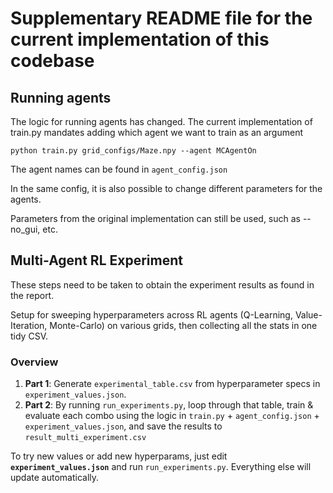 # Supplementary README file for the current implementation of this codebase

## Running agents

The logic for running agents has changed. The current implementation of train.py mandates adding which agent we want to train as an argument

`python train.py grid_configs/Maze.npy --agent MCAgentOn`

The agent names can be found in `agent_config.json`

In the same config, it is also possible to change different parameters for the agents.

Parameters from the original implementation can still be used, such as --no_gui, etc.

## Multi-Agent RL Experiment

These steps need to be taken to obtain the experiment results as found in the report.

Setup for sweeping hyperparameters across RL agents (Q-Learning, Value-Iteration, Monte-Carlo) on various grids, then collecting all the stats in one tidy CSV.

### Overview

1. **Part 1**: Generate `experimental_table.csv` from hyperparameter specs in `experiment_values.json`.
2. **Part 2**: By running `run_experiments.py`, loop through that table, train & evaluate each combo using the logic in `train.py` + `agent_config.json` + `experiment_values.json`, and save the results to `result_multi_experiment.csv`

To try new values or add new hyperparams, just edit **`experiment_values.json`** and run `run_experiments.py`. Everything else will update automatically.
